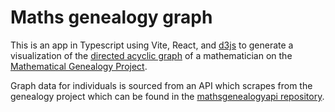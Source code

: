 # Maths genealogy graph

This is an app in Typescript using Vite, React, and [d3js](https://d3js.org/) to generate a visualization of the [directed acyclic graph](https://en.wikipedia.org/wiki/Directed_acyclic_graph) of a mathematician on the [Mathematical Genealogy Project](https://www.mathgenealogy.org). 

Graph data for individuals is sourced from an API which scrapes from the genealogy project which can be found in the [mathsgenealogyapi repository](https://github.com/johnbenjaminmccarthy/mathsgenealogyapi).

